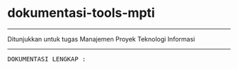 # dokumentasi-tools-mpti

----

Ditunjukkan untuk tugas Manajemen Proyek Teknologi Informasi

----

<pre>
DOKUMENTASI LENGKAP :
</pre>
